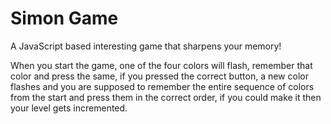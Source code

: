 # Simon Game
A JavaScript based interesting game that sharpens your memory! 

When you start the game, one of the four colors will flash, remember that color and press the same, if you pressed the correct button, a new color flashes and you are supposed to remember the entire sequence of colors from the start and press them in the correct order, if you could make it then your level gets incremented.
